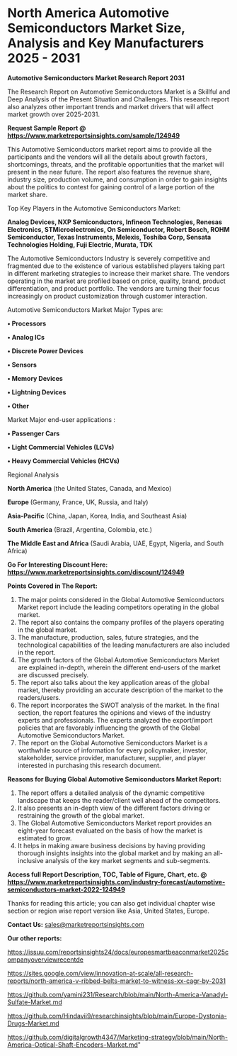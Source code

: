 # North America Automotive Semiconductors Market Size, Analysis and Key Manufacturers 2025 - 2031

<strong>Automotive Semiconductors Market Research Report 2031</strong>

The Research Report on Automotive Semiconductors Market is a Skillful and Deep Analysis of the Present Situation and Challenges. This research report also analyzes other important trends and market drivers that will affect market growth over 2025-2031.

<strong>Request Sample Report @ <a href=https://www.marketreportsinsights.com/sample/124949>https://www.marketreportsinsights.com/sample/124949</a></strong>

This Automotive Semiconductors market report aims to provide all the participants and the vendors will all the details about growth factors, shortcomings, threats, and the profitable opportunities that the market will present in the near future. The report also features the revenue share, industry size, production volume, and consumption in order to gain insights about the politics to contest for gaining control of a large portion of the market share.

Top Key Players in the Automotive Semiconductors Market:

<strong>Analog Devices, NXP Semiconductors, Infineon Technologies, Renesas Electronics, STMicroelectronics, On Semiconductor, Robert Bosch, ROHM Semiconductor, Texas Instruments, Melexis, Toshiba Corp, Sensata Technologies Holding, Fuji Electric, Murata, TDK</strong>

The Automotive Semiconductors Industry is severely competitive and fragmented due to the existence of various established players taking part in different marketing strategies to increase their market share. The vendors operating in the market are profiled based on price, quality, brand, product differentiation, and product portfolio. The vendors are turning their focus increasingly on product customization through customer interaction.

Automotive Semiconductors Market Major Types are:

<strong>• Processors

• Analog ICs

• Discrete Power Devices

• Sensors

• Memory Devices

• Lightning Devices

• Other</strong>

Market Major end-user applications :

<strong>• Passenger Cars

• Light Commercial Vehicles (LCVs)

• Heavy Commercial Vehicles (HCVs)</strong>

Regional Analysis

</u><strong><b>North America</b></strong> (the United States, Canada, and Mexico)

<strong><b>Europe </b></strong>(Germany, France, UK, Russia, and Italy)

<strong><b>Asia-Pacific</b></strong> (China, Japan, Korea, India, and Southeast Asia)

<strong><b>South America</b></strong> (Brazil, Argentina, Colombia, etc.)

<strong><b>The Middle East and Africa</b></strong> (Saudi Arabia, UAE, Egypt, Nigeria, and South Africa)

<strong>Go For Interesting Discount Here: <a href=https://www.marketreportsinsights.com/discount/124949>https://www.marketreportsinsights.com/discount/124949</a></strong>

<strong>Points Covered in The Report:</strong>
<ol>
  <li>The major points considered in the Global Automotive Semiconductors Market report include the leading competitors operating in the global market.</li>
  <li>The report also contains the company profiles of the players operating in the global market.</li>
  <li>The manufacture, production, sales, future strategies, and the technological capabilities of the leading manufacturers are also included in the report.</li>
  <li>The growth factors of the Global Automotive Semiconductors Market are explained in-depth, wherein the different end-users of the market are discussed precisely.</li>
  <li>The report also talks about the key application areas of the global market, thereby providing an accurate description of the market to the readers/users.</li>
  <li>The report incorporates the SWOT analysis of the market. In the final section, the report features the opinions and views of the industry experts and professionals. The experts analyzed the export/import policies that are favorably influencing the growth of the Global Automotive Semiconductors Market.</li>
  <li>The report on the Global Automotive Semiconductors Market is a worthwhile source of information for every policymaker, investor, stakeholder, service provider, manufacturer, supplier, and player interested in purchasing this research document.</li>
</ol>
<strong>Reasons for Buying Global Automotive Semiconductors Market Report:</strong>

<ol>
  <li>The report offers a detailed analysis of the dynamic competitive landscape that keeps the reader/client well ahead of the competitors.</li>
  <li>It also presents an in-depth view of the different factors driving or restraining the growth of the global market.</li>
  <li>The Global Automotive Semiconductors Market report provides an eight-year forecast evaluated on the basis of how the market is estimated to grow.</li>
  <li>It helps in making aware business decisions by having providing thorough insights insights into the global market and by making an all-inclusive analysis of the key market segments and sub-segments.</li>
</ol>
<strong>Access full Report Description, TOC, Table of Figure, Chart, etc. @ <a href=https://www.marketreportsinsights.com/industry-forecast/automotive-semiconductors-market-2022-124949>https://www.marketreportsinsights.com/industry-forecast/automotive-semiconductors-market-2022-124949</a></strong>


Thanks for reading this article; you can also get individual chapter wise section or region wise report version like Asia, United States, Europe.

<strong>Contact Us:</strong>
sales@marketreportsinsights.com

<strong>Our other reports:</strong>

<a href=https://issuu.com/reportsinsights24/docs/europesmartbeaconmarket2025companyoverviewrecentde>https://issuu.com/reportsinsights24/docs/europesmartbeaconmarket2025companyoverviewrecentde</a>

<a href=https://sites.google.com/view/innovation-at-scale/all-research-reports/north-america-v-ribbed-belts-market-to-witness-xx-cagr-by-2031>https://sites.google.com/view/innovation-at-scale/all-research-reports/north-america-v-ribbed-belts-market-to-witness-xx-cagr-by-2031</a>

<a href=https://github.com/yamini231/Research/blob/main/North-America-Vanadyl-Sulfate-Market.md>https://github.com/yamini231/Research/blob/main/North-America-Vanadyl-Sulfate-Market.md</a>

<a href=https://github.com/Hindavii9/researchinsights/blob/main/Europe-Dystonia-Drugs-Market.md>https://github.com/Hindavii9/researchinsights/blob/main/Europe-Dystonia-Drugs-Market.md</a>

<a href=https://github.com/digitalgrowth4347/Marketing-strategy/blob/main/North-America-Optical-Shaft-Encoders-Market.md>https://github.com/digitalgrowth4347/Marketing-strategy/blob/main/North-America-Optical-Shaft-Encoders-Market.md</a>"
